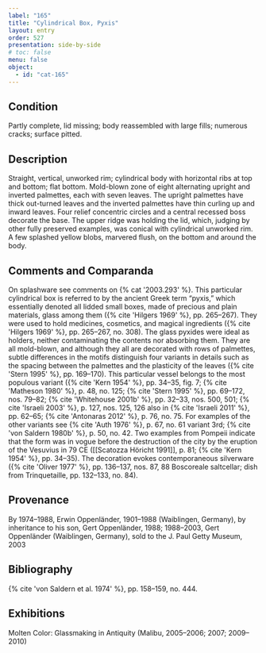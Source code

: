 ```yaml
---
label: "165"
title: "Cylindrical Box, Pyxis"
layout: entry
order: 527
presentation: side-by-side
# toc: false
menu: false
object:
  - id: "cat-165"
---
```


## Condition

Partly complete, lid missing; body reassembled with large fills; numerous cracks; surface pitted.

## Description

Straight, vertical, unworked rim; cylindrical body with horizontal ribs at top and bottom; flat bottom. Mold-blown zone of eight alternating upright and inverted palmettes, each with seven leaves. The upright palmettes have thick out-turned leaves and the inverted palmettes have thin curling up and inward leaves. Four relief concentric circles and a central recessed boss decorate the base. The upper ridge was holding the lid, which, judging by other fully preserved examples, was conical with cylindrical unworked rim. A few splashed yellow blobs, marvered flush, on the bottom and around the body.

## Comments and Comparanda

On splashware see comments on {% cat '2003.293' %}. This particular cylindrical box is referred to by the ancient Greek term “pyxis,” which essentially denoted all lidded small boxes, made of precious and plain materials, glass among them ({% cite 'Hilgers 1969' %}, pp. 265–267). They were used to hold medicines, cosmetics, and magical ingredients ({% cite 'Hilgers 1969' %}, pp. 265–267, no. 308). The glass pyxides were ideal as holders, neither contaminating the contents nor absorbing them. They are all mold-blown, and although they all are decorated with rows of palmettes, subtle differences in the motifs distinguish four variants in details such as the spacing between the palmettes and the plasticity of the leaves ({% cite 'Stern 1995' %}, pp. 169–170). This particular vessel belongs to the most populous variant ({% cite 'Kern 1954' %}, pp. 34–35, fig. 7; {% cite 'Matheson 1980' %}, p. 48, no. 125; {% cite 'Stern 1995' %}, pp. 69–172, nos. 79–82; {% cite 'Whitehouse 2001b' %}, pp. 32–33, nos. 500, 501; {% cite 'Israeli 2003' %}, p. 127, nos. 125, 126 also in {% cite 'Israeli 2011' %}, pp. 62–65; {% cite 'Antonaras 2012' %}, p. 76, no. 75. For examples of the other variants see {% cite 'Auth 1976' %}, p. 67, no. 61 variant 3rd; {% cite 'von Saldern 1980b' %}, p. 50, no. 42. Two examples from Pompeii indicate that the form was in vogue before the destruction of the city by the eruption of the Vesuvius in 79 CE ([[Scatozza Höricht 1991]], p. 81; {% cite 'Kern 1954' %}, pp. 34–35). The decoration evokes contemporaneous silverware ({% cite 'Oliver 1977' %}, pp. 136–137, nos. 87, 88 Boscoreale saltcellar; dish from Trinquetaille, pp. 132–133, no. 84).

## Provenance

By 1974–1988, Erwin Oppenländer, 1901–1988 (Waiblingen, Germany), by inheritance to his son, Gert Oppenländer, 1988; 1988–2003, Gert Oppenländer (Waiblingen, Germany), sold to the J. Paul Getty Museum, 2003

## Bibliography

{% cite 'von Saldern et al. 1974' %}, pp. 158–159, no. 444.

## Exhibitions

Molten Color: Glassmaking in Antiquity (Malibu, 2005–2006; 2007; 2009–2010)